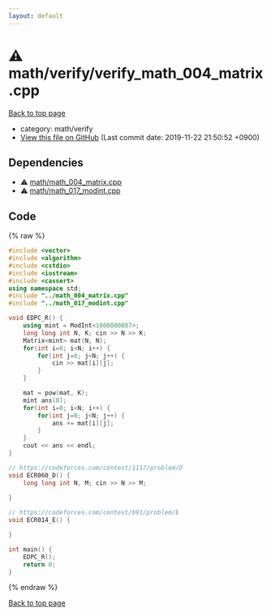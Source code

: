 ```yaml
---
layout: default
---
```


<!-- mathjax config similar to math.stackexchange -->
<script type="text/javascript" async
  src="https://cdnjs.cloudflare.com/ajax/libs/mathjax/2.7.5/MathJax.js?config=TeX-MML-AM_CHTML">
</script>
<script type="text/x-mathjax-config">
  MathJax.Hub.Config({
    TeX: { equationNumbers: { autoNumber: "AMS" }},
    tex2jax: {
      inlineMath: [ ['$','$'] ],
      processEscapes: true
    },
    "HTML-CSS": { matchFontHeight: false },
    displayAlign: "left",
    displayIndent: "2em"
  });
</script>

<script type="text/javascript" src="https://cdnjs.cloudflare.com/ajax/libs/jquery/3.4.1/jquery.min.js"></script>
<script src="https://cdn.jsdelivr.net/npm/jquery-balloon-js@1.1.2/jquery.balloon.min.js" integrity="sha256-ZEYs9VrgAeNuPvs15E39OsyOJaIkXEEt10fzxJ20+2I=" crossorigin="anonymous"></script>
<script type="text/javascript" src="../../../assets/js/copy-button.js"></script>
<link rel="stylesheet" href="../../../assets/css/copy-button.css" />


# :warning: math/verify/verify_math_004_matrix.cpp
<a href="../../../index.html">Back to top page</a>

* category: math/verify
* <a href="{{ site.github.repository_url }}/blob/master/math/verify/verify_math_004_matrix.cpp">View this file on GitHub</a> (Last commit date: 2019-11-22 21:50:52 +0900)




## Dependencies
* :warning: <a href="../math_004_matrix.cpp.html">math/math_004_matrix.cpp</a>
* :warning: <a href="../math_017_modint.cpp.html">math/math_017_modint.cpp</a>


## Code
{% raw %}
```cpp
#include <vector>
#include <algorithm>
#include <cstdio>
#include <iostream>
#include <cassert>
using namespace std;
#include "../math_004_matrix.cpp"
#include "../math_017_modint.cpp"

void EDPC_R() {
    using mint = ModInt<1000000007>;
    long long int N, K; cin >> N >> K;
    Matrix<mint> mat(N, N);
    for(int i=0; i<N; i++) {
        for(int j=0; j<N; j++) {
            cin >> mat[i][j];
        }
    }

    mat = pow(mat, K);
    mint ans(0);
    for(int i=0; i<N; i++) {
        for(int j=0; j<N; j++) {
            ans += mat[i][j];
        }
    }
    cout << ans << endl;
}

// https://codeforces.com/contest/1117/problem/D
void ECR060_D() {
    long long int N, M; cin >> N >> M;
    
}

// https://codeforces.com/contest/691/problem/E
void ECR014_E() {

}

int main() {
    EDPC_R();
    return 0;
}

```
{% endraw %}

<a href="../../../index.html">Back to top page</a>

